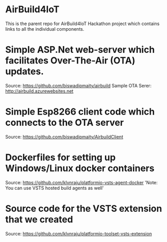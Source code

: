 # AirBuild4IoT
This is the parent repo for AirBuild4IoT Hackathon project which contains links to all the individual components.

# Simple ASP.Net web-server which facilitates Over-The-Air (OTA) updates.
Source: https://github.com/biswadipmaity/airbuild
Sample OTA Serer: http://airbuild.azurewebsites.net

# Simple Esp8266 client code which connects to the OTA server
Source: https://github.com/biswadipmaity/AirbuildClient

# Dockerfiles for setting up Windows/Linux docker containers
Source: https://github.com/klvnraju/platformio-vsts-agent-docker
'Note: You can use VSTS hosted build agents as well'

# Source code for the VSTS extension that we created
Source: https://github.com/klvnraju/platformio-toolset-vsts-extension

